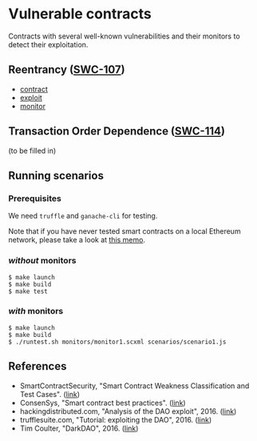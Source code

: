 # Vulnerable contracts

Contracts with several well-known vulnerabilities and
their monitors to detect their exploitation.

## Reentrancy ([SWC-107](https://smartcontractsecurity.github.io/SWC-registry/docs/SWC-107))

- [contract](contracts/SimpleDAO.sol)
- [exploit](contracts/SimpleDAO_exploit.sol)
- [monitor]()

## Transaction Order Dependence ([SWC-114](https://smartcontractsecurity.github.io/SWC-registry/docs/SWC-114))

(to be filled in)

## Running scenarios

### Prerequisites

We need `truffle` and `ganache-cli` for testing.

Note that if you have never tested smart contracts on a local Ethereum network,
please take a look at [this memo](../../docs/ethereum.md).

### _without_ monitors

```
$ make launch  
$ make build  
$ make test
```

### _with_ monitors

```
$ make launch  
$ make build  
$ ./runtest.sh monitors/monitor1.scxml scenarios/scenario1.js
```

## References
- SmartContractSecurity,
  "Smart Contract Weakness Classification and Test Cases".
  ([link](https://smartcontractsecurity.github.io/SWC-registry/))
- ConsenSys, "Smart contract best practices".
  ([link](https://github.com/ConsenSys/smart-contract-best-practices/blob/master/docs/known_attacks.md))
- hackingdistributed.com, "Analysis of the DAO exploit", 2016.
  ([link](http://hackingdistributed.com/2016/06/18/analysis-of-the-dao-exploit/))
- trufflesuite.com, "Tutorial: exploiting the DAO", 2016.
  ([link](https://github.com/trufflesuite/trufflesuite.com/blob/master/src/tutorials/chain-forking-exploiting-the-dao.md))
- Tim Coulter, "DarkDAO", 2016.
  ([link](https://github.com/tcoulter/dao-truffle))
